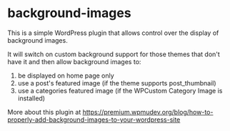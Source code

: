 background-images
=================

This is a simple WordPress plugin that allows control over the display of background images.

It will switch on custom background support for those themes that don't have it and then allow background images to:

1) be displayed on home page only
2) use a post's featured image (if the theme supports post_thumbnail)
3) use a categories featured image (if the WPCustom Category Image is installed)

More about this plugin at https://premium.wpmudev.org/blog/how-to-properly-add-background-images-to-your-wordpress-site
